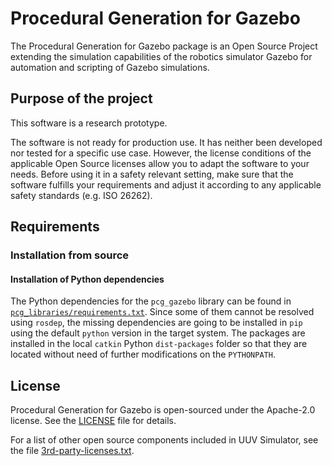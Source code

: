 # Procedural Generation for Gazebo

The Procedural Generation for Gazebo package is an Open Source
Project extending the simulation capabilities of the robotics simulator Gazebo
for automation and scripting of Gazebo simulations.

## Purpose of the project

This software is a research prototype.

The software is not ready for production use. It has neither been developed nor
tested for a specific use case. However, the license conditions of the
applicable Open Source licenses allow you to adapt the software to your needs.
Before using it in a safety relevant setting, make sure that the software
fulfills your requirements and adjust it according to any applicable safety
standards (e.g. ISO 26262).

## Requirements

### Installation from source

#### Installation of Python dependencies

The Python dependencies for the `pcg_gazebo` library can be found in [`pcg_libraries/requirements.txt`](https://github.com/boschresearch/pcg_gazebo_pkgs/blob/master/pcg_libraries/requirements.txt).
Since some of them cannot be resolved using `rosdep`, the missing dependencies are going
to be installed in `pip` using the default `python` version in the target system.
The packages are installed in the local `catkin` Python `dist-packages` folder so that
they are located without need of further modifications on the `PYTHONPATH`.

## License

Procedural Generation for Gazebo is open-sourced under the Apache-2.0 license. See the [LICENSE](https://github.com/boschresearch/pcg_gazebo_pkgs/blob/master/LICENSE) file for details.

For a list of other open source components included in UUV Simulator, see the file [3rd-party-licenses.txt](https://github.com/boschresearch/pcg_gazebo_pkgs/blob/master/3rd-party-licenses.txt).
